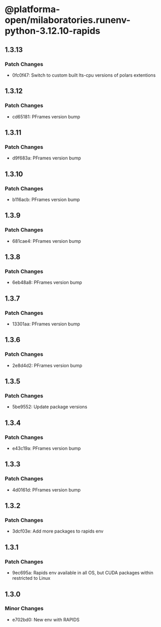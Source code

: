# @platforma-open/milaboratories.runenv-python-3.12.10-rapids

## 1.3.13

### Patch Changes

- 0fc0f47: Switch to custom built lts-cpu versions of polars extentions

## 1.3.12

### Patch Changes

- cd65181: PFrames version bump

## 1.3.11

### Patch Changes

- d9f683a: PFrames version bump

## 1.3.10

### Patch Changes

- b116acb: PFrames version bump

## 1.3.9

### Patch Changes

- 681cae4: PFrames version bump

## 1.3.8

### Patch Changes

- 6eb48a8: PFrames version bump

## 1.3.7

### Patch Changes

- 13301aa: PFrames version bump

## 1.3.6

### Patch Changes

- 2e8d4d2: PFrames version bump

## 1.3.5

### Patch Changes

- 5be9552: Update package versions

## 1.3.4

### Patch Changes

- e43c19a: PFrames version bump

## 1.3.3

### Patch Changes

- 4d0161d: PFrames version bump

## 1.3.2

### Patch Changes

- 3dcf03e: Add more packages to rapids env

## 1.3.1

### Patch Changes

- 9ec695a: Rapids env available in all OS, but CUDA packages within restricted to Linux

## 1.3.0

### Minor Changes

- e702bd0: New env with RAPIDS
